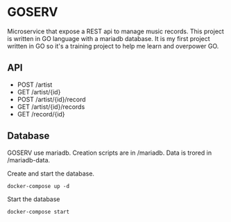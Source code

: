 # GOSERV

Microservice that expose a REST api to manage music records. This project is written in GO language with a mariadb database. It is my first project written in GO so it's a training project to help me learn and overpower GO.

## API
* POST /artist
* GET  /artist/{id}
* POST /artist/{id}/record
* GET  /artist/{id}/records
* GET  /record/{id}

## Database
GOSERV use mariadb. Creation scripts are in /mariadb. Data is trored in /mariadb-data.

Create and start the database.
```
docker-compose up -d
```

Start the database
```
docker-compose start
```
